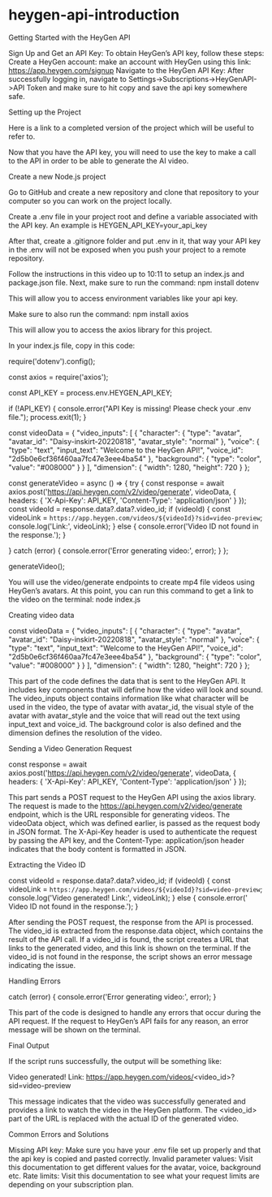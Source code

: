 # heygen-api-introduction

Getting Started with the HeyGen API

Sign Up and Get an API Key:
           To obtain HeyGen’s API key, follow these steps:
Create a HeyGen account: make an account with HeyGen using this link: https://app.heygen.com/signup
Navigate to the HeyGen API Key: After successfully logging in, navigate to Settings->Subscriptions->HeyGenAPI->API Token and make sure to hit copy and save the api key somewhere safe.

Setting up the Project

Here is a link to a completed version of the project which will be useful to refer to.

Now that you have the API key, you will need to use the key to make a call to the API in order to be able to generate the AI video.

Create a new Node.js project

Go to GitHub and create a new repository and clone that repository to your computer so you can work on the project locally. 

Create a .env file in your project root and define a variable associated with the API key. An example is HEYGEN_API_KEY=your_api_key

After that, create a .gitignore folder and put .env in it, that way your API key in the .env will not be exposed when you push your project to a remote repository.

Follow the instructions in this video up to 10:11 to setup an index.js and package.json file. Next, make sure to run the command: npm install dotenv

This will allow you to access environment variables like your api key. 

Make sure to also run the command: npm install axios

This will allow you to access the axios library for this project.

In your index.js file, copy in this code: 

require('dotenv').config();


const axios = require('axios');


const API_KEY = process.env.HEYGEN_API_KEY;


if (!API_KEY) {
    console.error("API Key is missing! Please check your .env file.");
    process.exit(1);
  }


const videoData = {
  "video_inputs": [
    {
      "character": {
        "type": "avatar",
        "avatar_id": "Daisy-inskirt-20220818",
        "avatar_style": "normal"
      },
      "voice": {
        "type": "text",
        "input_text": "Welcome to the HeyGen API!",
        "voice_id": "2d5b0e6cf36f460aa7fc47e3eee4ba54"
      },
      "background": {
        "type": "color",
        "value": "#008000"
      }
    }
  ],
  "dimension": {
    "width": 1280,
    "height": 720
  }
};


const generateVideo = async () => {
  try {
    const response = await axios.post('https://api.heygen.com/v2/video/generate', videoData, {
      headers: {
        'X-Api-Key': API_KEY,
        'Content-Type': 'application/json'
      }
    });
    const videoId = response.data?.data?.video_id;
    if (videoId) {
        const videoLink = `https://app.heygen.com/videos/${videoId}?sid=video-preview`;
        console.log('Link:', videoLink);
      } else {
        console.error('Video ID not found in the response.');
      }
   
  } catch (error) {
    console.error('Error generating video:', error);
  }
};


generateVideo();



You will use the video/generate endpoints to create mp4 file videos using HeyGen’s avatars. At this point, you can run this command to get a link to the video on the terminal: node index.js 




Creating video data

const videoData = {
  "video_inputs": [
    {
      "character": {
        "type": "avatar",
        "avatar_id": "Daisy-inskirt-20220818",
        "avatar_style": "normal"
      },
      "voice": {
        "type": "text",
        "input_text": "Welcome to the HeyGen API!",
        "voice_id": "2d5b0e6cf36f460aa7fc47e3eee4ba54"
      },
      "background": {
        "type": "color",
        "value": "#008000"
      }
    }
  ],
  "dimension": {
    "width": 1280,
    "height": 720
  }
};


This part of the code defines the data that is sent to the HeyGen API. It includes key components that will define how the video will look and sound. The video_inputs object contains information like what character will be used in the video, the type of avatar with avatar_id, the visual style of the avatar with avatar_style and the voice that will read out the text using input_text and voice_id. The background color is also defined and the dimension defines the resolution of the video.

Sending a Video Generation Request

const response = await axios.post('https://api.heygen.com/v2/video/generate', videoData, {
  headers: {
    'X-Api-Key': API_KEY,
    'Content-Type': 'application/json'
  }
});

This part sends a POST request to the HeyGen API using the axios library. The request is made to the https://api.heygen.com/v2/video/generate endpoint, which is the URL responsible for generating videos. The videoData object, which was defined earlier, is passed as the request body in JSON format. The X-Api-Key header is used to authenticate the request by passing the API key, and the Content-Type: application/json header indicates that the body content is formatted in JSON.


Extracting the Video ID

const videoId = response.data?.data?.video_id;
if (videoId) {
  const videoLink = `https://app.heygen.com/videos/${videoId}?sid=video-preview`;
  console.log('Video generated! Link:', videoLink);
} else {
  console.error(' Video ID not found in the response.');
}

After sending the POST request, the response from the API is processed. The video_id is extracted from the response.data object, which contains the result of the API call. If a video_id is found, the script creates a URL that links to the generated video, and this link is shown on the terminal.  If the video_id is not found in the response, the script shows an error message indicating the issue.

Handling Errors

catch (error) {
  console.error('Error generating video:', error);
}

This part of the code is designed to handle any errors that occur during the API request. If the request to HeyGen’s API fails for any reason, an error message will be shown on the terminal.

Final Output

If the script runs successfully, the output will be something like:

Video generated! Link: https://app.heygen.com/videos/<video_id>?sid=video-preview

This message indicates that the video was successfully generated and provides a link to watch the video in the HeyGen platform. The <video_id> part of the URL is replaced with the actual ID of the generated video.

Common Errors and Solutions

Missing API key: Make sure you have your .env file set up properly and that the api key is copied and pasted correctly. 
Invalid parameter values: Visit this documentation to get different values for the avatar, voice, background etc.
Rate limits: Visit this documentation to see what your request limits are depending on your subscription plan. 
